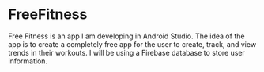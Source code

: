 # FreeFitness
Free Fitness is an app I am developing in Android Studio. The idea of the app is to create a completely free app for the user to create, track, and view trends in their workouts. I will be using a Firebase database to store user information.
